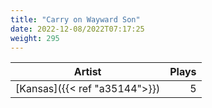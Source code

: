 ```yaml
---
title: "Carry on Wayward Son"
date: 2022-12-08/2022T07:17:25
weight: 295
---
```




 Artist | Plays 
----- | -----:
[Kansas]({{< ref "a35144">}}) | 5
